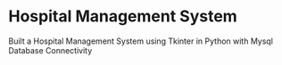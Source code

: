 # Hospital Management System
Built a Hospital Management System using Tkinter in Python with Mysql Database Connectivity
